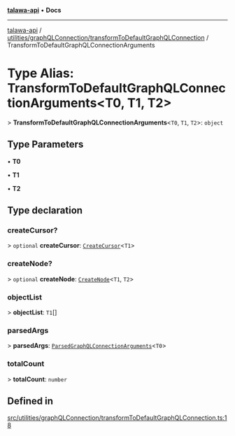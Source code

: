 [**talawa-api**](../../../../README.md) • **Docs**

***

[talawa-api](../../../../modules.md) / [utilities/graphQLConnection/transformToDefaultGraphQLConnection](../README.md) / TransformToDefaultGraphQLConnectionArguments

# Type Alias: TransformToDefaultGraphQLConnectionArguments\<T0, T1, T2\>

\> **TransformToDefaultGraphQLConnectionArguments**\<`T0`, `T1`, `T2`\>: `object`

## Type Parameters

• **T0**

• **T1**

• **T2**

## Type declaration

### createCursor?

\> `optional` **createCursor**: [`CreateCursor`](CreateCursor.md)\<`T1`\>

### createNode?

\> `optional` **createNode**: [`CreateNode`](CreateNode.md)\<`T1`, `T2`\>

### objectList

\> **objectList**: `T1`[]

### parsedArgs

\> **parsedArgs**: [`ParsedGraphQLConnectionArguments`](../../parseGraphQLConnectionArguments/type-aliases/ParsedGraphQLConnectionArguments.md)\<`T0`\>

### totalCount

\> **totalCount**: `number`

## Defined in

[src/utilities/graphQLConnection/transformToDefaultGraphQLConnection.ts:18](https://github.com/PalisadoesFoundation/talawa-api/blob/a87b45a1c490c996c3a8a52e117ecbaa4742ef49/src/utilities/graphQLConnection/transformToDefaultGraphQLConnection.ts#L18)
